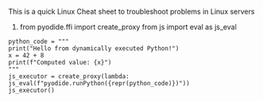 This is a quick Linux Cheat sheet to troubleshoot problems in Linux servers

1. from pyodide.ffi import create_proxy
from js import eval as js_eval
```
python_code = """
print("Hello from dynamically executed Python!")
x = 42 + 8
print(f"Computed value: {x}")
"""
js_executor = create_proxy(lambda: js_eval(f"pyodide.runPython({repr(python_code)})"))
js_executor()
```
